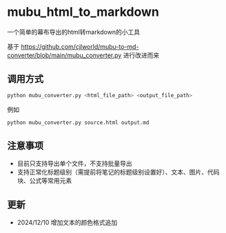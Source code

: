 # mubu_html_to_markdown

一个简单的幕布导出的html转markdown的小工具

基于 <https://github.com/cjlworld/mubu-to-md-converter/blob/main/mubu_converter.py> 进行改进而来

## 调用方式

```sh
python mubu_converter.py <html_file_path> <output_file_path>
```

例如
```sh
python mubu_converter.py source.html output.md
```

## 注意事项

- 目前只支持导出单个文件，不支持批量导出
- 支持正常化标题级别（需提前将笔记的标题级别设置好）、文本、图片、代码块、公式等常用元素
  
## 更新

- 2024/12/10 增加文本的颜色格式追加
